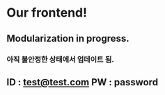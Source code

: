 # Our frontend!
## Modularization in progress.
### 아직 불안정한 상태에서 업데이트 됨.
## ID : test@test.com  PW : password
